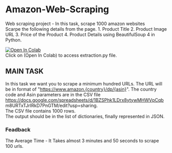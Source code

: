 # Amazon-Web-Scraping
Web scraping project - In this task, scrape 1000 amazon websites <br />
Scarpe the following details from the page. 1. Product Title 2. Product Image URL 3. Price of the Product 4. Product Details using BeautifulSoup 4 in Python.

[![Open In Colab](https://colab.research.google.com/assets/colab-badge.svg)](https://colab.research.google.com/github/MohamamdAzam/Amazon-Web-Scraping/blob/main/extraction.ipynb#scrollTo=Dqv4-oc-q26n)  <br />
Click on (Open In Colab) to access extraction.py file.
## MAIN TASK
In this task we want you to scrape a minimum hundred URLs.
The URL will be in format of "https://www.amazon.{country}/dp/{asin}".
The country code and Asin parameters are in the CSV file
https://docs.google.com/spreadsheets/d/1BZSPhk1LDrx8ytywMHWVpCqb
m8URTxTJrIRkD7PnGTM/edit?usp=sharing.<br /> The CSV file contains 1000
rows.<br />
The output should be in the list of dictionaries, finally represented in
JSON.<br />

### Feadback 
The Average Time - It Takes almost 3 minutes and 50 seconds to scrape 100 urls.
